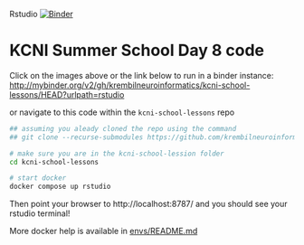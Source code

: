 Rstudio [![Binder](https://mybinder.org/badge_logo.svg)](http://mybinder.org/v2/gh/krembilneuroinformatics/kcni-school-lessons/HEAD?urlpath=rstudio)

# KCNI Summer School Day 8 code

Click on the images above or the link below to run in a binder instance: 
http://mybinder.org/v2/gh/krembilneuroinformatics/kcni-school-lessons/HEAD?urlpath=rstudio

or navigate to this code within the `kcni-school-lessons` repo

```sh
## assuming you aleady cloned the repo using the command
## git clone --recurse-submodules https://github.com/krembilneuroinformatics/kcni-school-lessons.git

# make sure you are in the kcni-school-lession folder
cd kcni-school-lessons

# start docker
docker compose up rstudio
```

Then point your browser to http://localhost:8787/ and you should see your rstudio terminal!

More docker help is available in [envs/README.md](../envs/README.md)